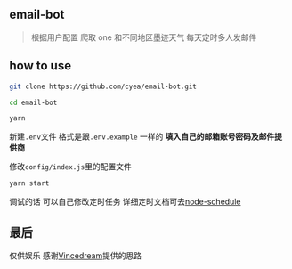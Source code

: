 ## email-bot

> 根据用户配置 爬取 one 和不同地区墨迹天气 每天定时多人发邮件

## how to use 

```bash
git clone https://github.com/cyea/email-bot.git

cd email-bot

yarn 

```

新建`.env`文件 格式是跟`.env.example` 一样的 **填入自己的邮箱账号密码及邮件提供商**

修改`config/index.js`里的配置文件

```bash
yarn start
```

调试的话 可以自己修改定时任务 详细定时文档可去[node-schedule](https://github.com/node-schedule/node-schedule) 

## 最后

仅供娱乐
感谢[Vincedream](https://github.com/Vincedream/NodeMail)提供的思路
